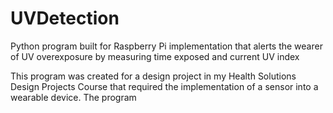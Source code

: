 # UVDetection
Python program built for Raspberry Pi implementation that alerts the wearer of UV overexposure by measuring time exposed and current UV index

This program was created for a design project in my Health Solutions Design Projects Course that required the implementation of a sensor into a wearable device. The program 
